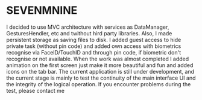# SEVENMNINE
I decided to use MVC architecture with services as DataManager, GesturesHendler, etc and twithout hird party libraries. Also, I made persistent storage as saving files to disk. I added guest access to hide private task (without pin code) and added own access with biometrics recognise via FaceID/TouchID and through pin code, if biometric don't recognise or not available. When the work was almost completed I added animation on the first screen just make it more beautiful and fun and added icons on the tab bar. The current application is still under development, and the current stage is mainly to test the continuity of the main interface UI and the integrity of the logical operation. If you encounter problems during the test, please contact me
